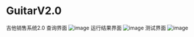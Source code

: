 # GuitarV2.0

吉他销售系统2.0
查询界面
![image](https://github.com/sahunter/Guitar1.0/blob/master/img/searchguitar.PNG)
运行结果界面
![image](https://github.com/sahunter/Guitar1.0/blob/master/img/showguitar.PNG)
测试界面
![image](https://github.com/sahunter/Guitar1.0/blob/master/img/testresult2.PNG)
